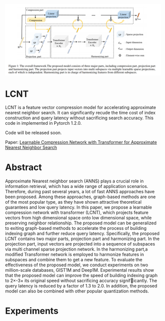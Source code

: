 ![image](https://github.com/Intellifusion-research/LCNT/blob/main/Figures/framework.png)

# LCNT

LCNT is a feature vector compression model for accelerating approximate nearest neighbor search. It can significantly recude the time cost of index construction and query latency without sacrificing search accuracy. This code in implemented in Pytorch 1.2.0. 

Code will be released soon.

Paper: [Learnable Compression Network with Transformer for Approximate Nearest Neighbor Search](https://arxiv.org/search/?query=haokui+zhang&searchtype=all&source=header)

# Abstract

Approximate Nearest neighbor search (ANNS) plays a crucial role in information retrieval, which has a wide range of application scenarios. Therefore, during past several years, a
lot of fast ANNS approaches have been proposed. Among these approaches, graph-based methods are one of the most popular type, as they have shown attractive theoretical guarantees and low query latency. In this paper, we propose a learnable compression network with transformer (LCNT), which projects feature vectors from high dimensional space onto low dimensional space, while preserving neighbor relationship. The proposed model can be generalized to exiting graph-based methods to accelerate the process of building indexing graph and further reduce query latency. Specifically, the proposed LCNT contains two major parts, projection part and harmonizing part. In the projection part, input vectors are projected into a sequence of subspaces via multi channel sparse projection network. In the harmonizing part,a modified Transformer network is employed to harmonize features in subspaces and combine them to get a new feature. To evaluate the effectiveness of the proposed model, we conduct experiments on two million-scale databases, GIST1M and Deep1M. Experimental results show that the proposed model can improve the speed of building indexing graph to 2×-3× its original speed without sacrificing accuracy significantly. The query latency is reduced by a factor of 1.3 to 2.0. In addition, the proposed model can also be combined with other popular quantization methods.

# Experiments





